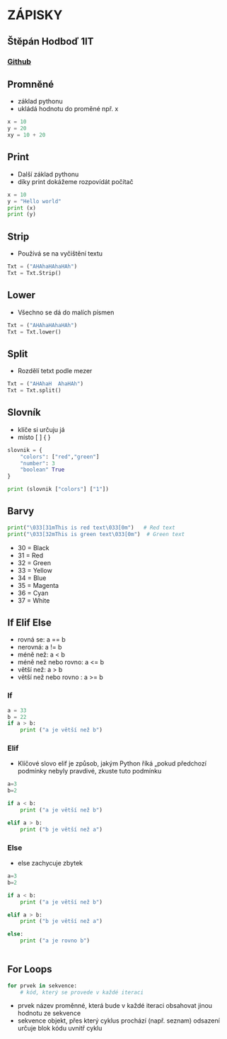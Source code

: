 # ZÁPISKY
## Štěpán Hodboď 1IT
### [Github](https://github.com/StepanH10)

## Promněné
- základ pythonu
- ukládá hodnotu do proměné npř. x
```python
x = 10
y = 20
xy = 10 + 20
```
## Print
- Další základ pythonu
- díky print dokážeme rozpovídát počítač
```python
x = 10
y = "Hello world"
print (x)
print (y)
```
## Strip 

- Používá se na vyčištění textu  
```python
Txt = ("AHAhaHAhaHAh") 
Txt = Txt.Strip()
```
## Lower 

- Všechno se dá do malích písmen 
```python
Txt = ("AHAhaHAhaHAh") 
Txt = Txt.lower() 
```
## Split 
- Rozdělí tetxt podle mezer 
```python
Txt = ("AHAhaH  AhaHAh") 
Txt = Txt.split() 
```
## Slovník
- klíče si určuju já
- místo [ ] { }
```python
slovnik = {
    "colors": ["red","green"]
    "number": 3
    "boolean" True
}

print (slovnik ["colors"] ["1"])
```
## Barvy
```python
print("\033[31mThis is red text\033[0m")   # Red text
print("\033[32mThis is green text\033[0m")  # Green text
```
- 30 = Black
- 31 = Red
- 32 = Green
- 33 = Yellow
- 34 = Blue
- 35 = Magenta
- 36 = Cyan
- 37 = White


## If Elif Else
- rovná se: a == b
- nerovná: a != b
- méně než: a < b
- méně než nebo rovno: a <= b
- větší než: a > b
- větší než nebo rovno : a >= b

### If
```python
a = 33
b = 22
if a > b:
    print ("a je větší než b")
```

### Elif
- Klíčové slovo elif je způsob, jakým Python říká „pokud předchozí podmínky nebyly pravdivé, zkuste tuto podmínku
```python
a=3
b=2

if a < b:
    print ("a je větší než b")

elif a > b:
    print ("b je větší než a")
```
### Else
- else zachycuje zbytek
```python
a=3
b=2

if a < b:
    print ("a je větší než b")

elif a > b:
    print ("b je větší než a")

else:
    print ("a je rovno b")
    
```

## For Loops
```python
for prvek in sekvence:
    # kód, který se provede v každé iteraci
```
- prvek  název proměnné, která bude v každé iteraci obsahovat jinou hodnotu ze sekvence
- sekvence  objekt, přes který cyklus prochází (např. seznam)
odsazení určuje blok kódu uvnitř cyklu